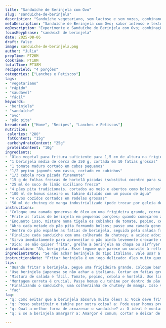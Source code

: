 ```yaml
---
title: "Sanduíche de Berinjela com Ovo"
slug: "sanduiche-de-berinjela"
description: "Sanduíche vegetariano, sem lactose e sem nozes, combinando fatias de berinjela fritas até dourar, ovos cozidos em rodelas e uma salada fresca de legumes com toque cítrico. Usa pão pita com tahine e uma pitada de chutney para finalizar. Ideal para quem gosta de sabores intensos e texturas variadas. Pode substituir berinjela por abobrinha para variar, e o chutney por uma pasta de pimenta caseira para quem prefere mais picância."
metaDescription: "Sanduíche de Berinjela com Ovo; sabor intenso e texturas variadas. Perfeito para quem busca um prato vegetariano irresistível."
ogDescription: "Experimente o Sanduíche de Berinjela com Ovo; combinações de sabores frescos e intensos. Ideal para uma refeição rápida e saudável."
focusKeyphrase: "sandwich de berinjela"
date: 2025-08-06
draft: false
image: sanduiche-de-berinjela.png
author: "Julia"
prepTime: PT20M
cookTime: PT18M
totalTime: PT38M
recipeYield: "4 porções"
categories: ["Lanches e Petiscos"]
tags:
- "vegetariano"
- "rápido"
- "saudável"
- "fácil"
keywords:
- "berinjela"
- "sanduíche"
- "ovo"
- "pão pita"
breadcrumb: ["Home", "Recipes", "Lanches e Petiscos"]
nutrition: 
 calories: "280"
 fatContent: "15g"
 carbohydrateContent: "25g"
 proteinContent: "10g"
ingredients:
- "Óleo vegetal para fritura suficiente para 1,5 cm de altura na frigideira"
- "1 berinjela média de cerca de 350 g, cortada em 10 fatias grossas"
- "1 tomate maduro cortado em cubos pequenos"
- "1/2 pepino japonês sem casca, cortado em cubinhos"
- "1/3 cebola roxa picada finamente"
- "15 g de folhas frescas de hortelã picadas (substitui coentro para sabor mais suave)"
- "25 ml de suco de limão siciliano fresco"
- "4 pães pita tradicionais, cortados ao meio e abertos como bolsinhas"
- "100 ml de homus caseiro ou tahine diluído com um pouco de água"
- "4 ovos cozidos cortados em rodelas grossas"
- "50 ml de chutney de manga industrializado (pode trocar por geleia de pimenta para mais calor)"
instructions:
- "Coloque uma camada generosa de óleo em uma frigideira grande, cerca de 1,5 cm de altura; aqueça em fogo médio-alto até a superfície tremer levemente ao aproximar a mão - sinal clássico que está no ponto para fritar."
- "Frite as fatias de berinjela em pequenas porções; quando começarem a dourar pelas bordas e ficarem macias ao toque da espátula, vire cuidadosamente. A textura deve ser firme, mas o miolo cremoso. Tire e coloque sobre papel-toalha para retirar o excesso de óleo. Tempere imediatamente com sal e pimenta do reino para realçar sabor."
- "Enquanto isso, misture numa tigela os cubinhos de tomate, pepino, cebola e hortelã. Regue com suco de limão e mexa. Prove e ajuste sal e pimenta - a salinidade levanta os sabores, o ácido limpa o paladar."
- "Abra cada metade do pão pita formando bolsos; passe uma camada generosa de homus ou tahine diluído no interior - esse passo é crítico para evitar que o pão fique seco e para agregar cremosidade."
- "Dentro do pão espalhe as fatias de berinjela, seguida pela salada fresquinha e as rodelas de ovo. A combinação de temperatura quente da berinjela com o frio dos legumes cria contraste fundamental para o sabor."
- "Finalize cada sanduíche com uma colherada da chutney; a acidez adocicada cria um contraponto ao ligeiro amargor da berinjela e à suavidade do ovo."
- "Sirva imediatamente para aproveitar o pão ainda levemente crocante e a mistura de texturas."
- "Dica: se não quiser fritar, grelhe a berinjela na chapa ou airfryer para uma opção menos oleosa, mas fique atento para não perder aquela crosta dourada que traz sabor extra."
introduction: "Ah, berinjela. Esse legume que parece um convite à reflexão na cozinha. Já gastei quase um século testando como deixar a casca crocante, o miolo macio, sem virar uma folha encharcada de óleo. A sacada está na pré-fritura, no controle da temperatura do óleo, no timing para não passar do ponto. Misturar o frio crocante da salada de pepino e tomate com o ovo cozido deixa tudo mais completo, mais fresco. O tahine participa com aquela untuosidade sutil, e o chutney de manga, meu toque secreto, traz uma surpresa que tudo transforma. Você vai sentir cada mordida: uma painel dos sentidos da cozinha mediterrânea em versão brasileira."
ingredientsNote: "Se não achar berinjela do tipo italiano, vale usar a japonesa, só ajuste o tempo de fritura. Pão pita grosso é melhor para não desmanchar rápido, mas pão sírio comum serve em último caso. O hortelã é substituto do coentro para quem não curte cheiro forte, mas o coentro cai bem se seu paladar tolerar. Tahine pode ser trocado por homus pronto ou caseiro, só ajuste a consistência com um pouco de água. Chutney de manga industrializado é prático, mas uma geleia de pimenta leve dá um estímulo interessante também. Evite cebola branca para não pesar."
instructionsNote: "Fritar berinjela é um jogo delicado: óleo muito quente queima por fora e deixa cru por dentro; óleo frio demais encharca. O truque é esperar óleo com brilho e tremer ao toque baixo da mão. Depois de grelhar as fatias, escorra bem no papel para evitar que o sanduíche fique grudando no óleo, isso mata o prazer da mordida. Salgar no fim evita que o líquido da berinjela se solte antes da fritura. Montar o sanduíche justo evita que caia recheio na primeira mordida - a camada de homus funciona como cola. Fica ótimo comer recém montado, mas pode preparar salada e a berinjela com antecedência, só monte na hora de servir. Se quiser um toque extra, pinte o tahine com um fio de azeite para brilho e sabor. Sempre prove no fim para ajustar tempero."
tips:
- "Quando fritar a berinjela, pegue uma frigideira grande. Coloque bastante óleo. O ideal é 1,5 cm de altura. Aqueça até o óleo tremer no toque. Isso mostra que está quente o suficiente. Atenção para não deixá-lo muito quente. Isso queima a berinjela por fora e mantém crua por dentro. Controle a temperatura."
- "Use berinjela japonesa se não achar a italiana. Cortar em fatias grossas ajuda. Fritura pode durar cerca de 4 a 5 minutos. O objetivo é dourar as bordas e deixar o interior macio. Tire e coloque sobre papel toalha. Isso ajuda a tirar o excesso de óleo. Salgue diretamente após fritar para realçar o sabor. Não salgue antes."
- "Mistura de salada é fácil. Tomate, pepino, cebola e hortelã. Use limão siciliano. Da um toque refrescante. Ajuste os temperos, sal e pimenta sempre a gosto. O ácido do limão equilibra a gordura da berinjela. Assim, cada mordida vai ter um equilíbrio fantasticamente leve e saboroso. Prove sempre antes de servir."
- "Montagem correta é crucial. Passe homus ou tahine por dentro do pão pita. Isso evita que o pão fique seco. Umidade é chave. Berinjela quente com salada fria, contrasta de forma incrível. Cuidado ao montar. Não deixe recheio cair. Use colheres ou uma mão cuidadosa. Recheio bem distribuído é essencial."
- "Finalizando o sanduíche, uma colherzinha de chutney de manga. Isso vai acrescentar um toque adocicado e ácido. Alternativas são geleia de pimenta. Mexe muito bem as sensações no paladar. Assim, a ideia é preparar e servir logo. Querido serviço quente e crocante. Se preparar com antecedência, monte na hora de servir"
- "faq"
faq:
- "q: Como evitar que a berinjela absorva muito óleo? a: Você deve fritar em óleo quente. Assim a casca sela e evita absorver. Não salgar antes de fritar, pois isso extrai a umidade."
- "q: Posso substituir o tahine por outra coisa? a: Pode usar homus pronto ou caseiro. Misture com um pouco de água para ajustar a textura. Também pode usar iogurte natural mas vai mudar o sabor."
- "q: Qual a melhor forma de armazenar o sanduíche? a: O ideal é montar na hora. Mas, assemble os elementos separados. A berinjela pode ser feita antes. Salada também pode. Não monte até servir."
- "q: E se a berinjela amargar? a: Amargor é comum; cortar e deixar de molho em água com sal ajuda. Mas, atenção para não deixar muito tempo. Isso pode alterar textura e sabor."

---
```

